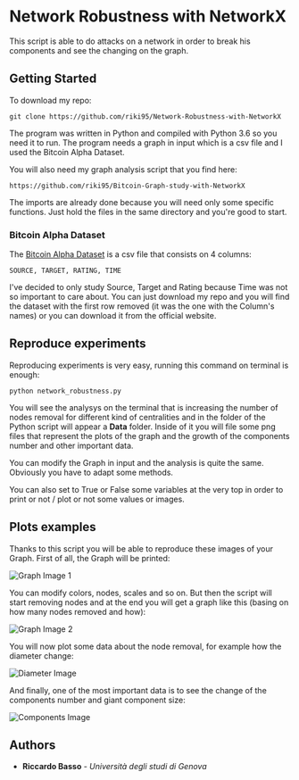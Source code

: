 # Network Robustness with NetworkX
This script is able to do attacks on a network in order to break his components and see the changing on the graph.

## Getting Started

To download my repo:

```
git clone https://github.com/riki95/Network-Robustness-with-NetworkX
```

The program was written in Python and compiled with Python 3.6 so you need it to run.
The program needs a graph in input which is a csv file and I used the Bitcoin Alpha Dataset.

You will also need my graph analysis script that you find here:

```
https://github.com/riki95/Bitcoin-Graph-study-with-NetworkX
```
The imports are already done because you will need only some specific functions. Just hold the files in the same directory and you're good to start.

### Bitcoin Alpha Dataset

The [Bitcoin Alpha Dataset](https://snap.stanford.edu/data/soc-sign-bitcoin-alpha.html) is a csv file that consists on 4 columns:
```
SOURCE, TARGET, RATING, TIME
```

I've decided to only study Source, Target and Rating because Time was not so important to care about.
You can just download my repo and you will find the dataset with the first row removed (it was the one with the Column's names) or you can download it from the official website.

## Reproduce experiments

Reproducing experiments is very easy, running this command on terminal is enough:

```
python network_robustness.py
```
You will see the analysys on the terminal that is increasing the number of nodes removal for different kind of centralities and in the folder of the Python script will appear a **Data** folder. Inside of it you will file some png files that represent the plots of the graph and the growth of the components number and other important data.

You can modify the Graph in input and the analysis is quite the same. Obviously you have to adapt some methods. 

You can also set to True or False some variables at the very top in order to print or not / plot or not some values or images.

## Plots examples

Thanks to this script you will be able to reproduce these images of your Graph. First of all, the Graph will be printed:

![Graph Image 1](https://i.imgur.com/FRIOkP2.jpg)

You can modify colors, nodes, scales and so on. But then the script will start removing nodes and at the end you will get a graph like this (basing on how many nodes removed and how):

![Graph Image 2](https://i.imgur.com/6jGElWV.jpg)

You will now plot some data about the node removal, for example how the diameter change:

![Diameter Image](https://i.imgur.com/wsj9hR8.png)

And finally, one of the most important data is to see the change of the components number and giant component size:

![Components Image](https://i.imgur.com/9LJJrAE.png)

## Authors

* **Riccardo Basso** - *Università degli studi di Genova*
